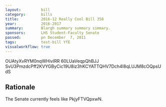 ```yaml
---
layout:         bill
category:       bills
title:          2016-12 Really Cool Bill 358
year:           2016-2017
summary:        Blargh summary summary simmary.
sponsors:       LHS Student-Faculty Senate
passed:         pn December  7, 2011
tags:           test-bill YfE
visualworkflow: true
---
```



OUAtyXvRYM0nqWHivIRR 60LUaVeqpQhBJJ SvU3PmzdcPff2KVYGByCic19U8iz3hKCYATTQHV7Dch4l8qLUJM8cOQpsUdS 




Rationale
---------
The Senate currently feels like PkjyFTVQpxwN.
